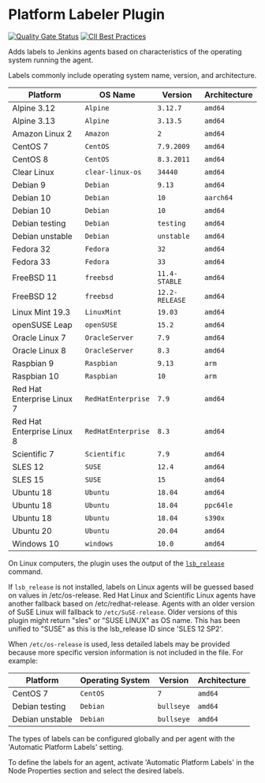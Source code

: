 # Platform Labeler Plugin

[![Quality Gate Status](https://sonarcloud.io/api/project_badges/measure?project=MarkEWaite_platformlabeler-plugin&metric=alert_status)](https://sonarcloud.io/dashboard?id=MarkEWaite_platformlabeler-plugin)
[![CII Best Practices](https://bestpractices.coreinfrastructure.org/projects/3537/badge)](https://bestpractices.coreinfrastructure.org/projects/3537)

Adds labels to Jenkins agents based on characteristics of the operating system running the agent.

Labels commonly include operating system name, version, and architecture.

| Platform                   | OS Name            | Version        | Architecture |
| -------------------------- | ------------------ | -------------- | ------------ |
| Alpine 3.12                | `Alpine`           | `3.12.7`       | `amd64`      |
| Alpine 3.13                | `Alpine`           | `3.13.5`       | `amd64`      |
| Amazon Linux 2             | `Amazon`           | `2`            | `amd64`      |
| CentOS 7                   | `CentOS`           | `7.9.2009`     | `amd64`      |
| CentOS 8                   | `CentOS`           | `8.3.2011`     | `amd64`      |
| Clear Linux                | `clear-linux-os`   | `34440`        | `amd64`      |
| Debian 9                   | `Debian`           | `9.13`         | `amd64`      |
| Debian 10                  | `Debian`           | `10`           | `aarch64`    |
| Debian 10                  | `Debian`           | `10`           | `amd64`      |
| Debian testing             | `Debian`           | `testing`      | `amd64`      |
| Debian unstable            | `Debian`           | `unstable`     | `amd64`      |
| Fedora 32                  | `Fedora`           | `32`           | `amd64`      |
| Fedora 33                  | `Fedora`           | `33`           | `amd64`      |
| FreeBSD 11                 | `freebsd`          | `11.4-STABLE`  | `amd64`      |
| FreeBSD 12                 | `freebsd`          | `12.2-RELEASE` | `amd64`      |
| Linux Mint 19.3            | `LinuxMint`        | `19.03`        | `amd64`      |
| openSUSE Leap              | `openSUSE`         | `15.2`         | `amd64`      |
| Oracle Linux 7             | `OracleServer`     | `7.9`          | `amd64`      |
| Oracle Linux 8             | `OracleServer`     | `8.3`          | `amd64`      |
| Raspbian 9                 | `Raspbian`         | `9.13`         | `arm`        |
| Raspbian 10                | `Raspbian`         | `10`           | `arm`        |
| Red Hat Enterprise Linux 7 | `RedHatEnterprise` | `7.9`          | `amd64`      |
| Red Hat Enterprise Linux 8 | `RedHatEnterprise` | `8.3`          | `amd64`      |
| Scientific 7               | `Scientific`       | `7.9`          | `amd64`      |
| SLES 12                    | `SUSE`             | `12.4`         | `amd64`      |
| SLES 15                    | `SUSE`             | `15`           | `amd64`      |
| Ubuntu 18                  | `Ubuntu`           | `18.04`        | `amd64`      |
| Ubuntu 18                  | `Ubuntu`           | `18.04`        | `ppc64le`    |
| Ubuntu 18                  | `Ubuntu`           | `18.04`        | `s390x`      |
| Ubuntu 20                  | `Ubuntu`           | `20.04`        | `amd64`      |
| Windows 10                 | `windows`          | `10.0`         | `amd64`      |

On Linux computers, the plugin uses the output of the [`lsb_release`](https://linux.die.net/man/1/lsb_release) command.

If `lsb_release` is not installed, labels on Linux agents will be guessed based on values in /etc/os-release.
Red Hat Linux and Scientific Linux agents have another fallback based on /etc/redhat-release.
Agents with an older version of SuSE Linux will fallback to `/etc/SuSE-release`. Older versions of this plugin might return "sles" or "SUSE LINUX" as OS name.
This has been unified to "SUSE" as this is the lsb_release ID since 'SLES 12 SP2'.

When `/etc/os-release` is used, less detailed labels may be provided because more specific version information is not included in the file.
For example:

| Platform                   | Operating System   | Version        | Architecture |
| -------------------------- | ------------------ | -------------- | ------------ |
| CentOS 7                   | `CentOS`           | `7`            | `amd64`      |
| Debian testing             | `Debian`           | `bullseye`     | `amd64`      |
| Debian unstable            | `Debian`           | `bullseye`     | `amd64`      |

The types of labels can be configured globally and per agent with the 'Automatic Platform Labels' setting.

To define the labels for an agent, activate 'Automatic Platform Labels' in the Node Properties section and select the desired labels.
